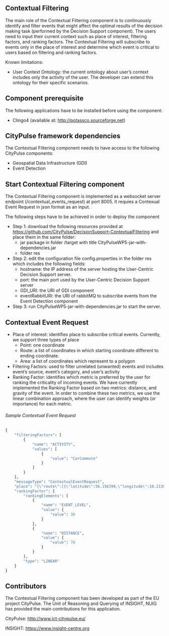 ## Contextual Filtering
The main role of the Contextual Filtering component is to continuously identify and filter events that might affect the optimal results of the decision making task (performed by the Decision Support component). The users need to input their current context such as place of interest, filtering factors, and ranking factors. The Contextual Filtering will subscribe to events only in the place of interest and determine which event is critical to users based on filtering and ranking factors.

Known limitations: 
- User Context Ontology: the current ontology about user’s context includes only the activity of the user. The developer can extend this ontology for their specific scenarios.

## Component prerequisite
The following applications have to be installed before using the component: 
- Clingo4 (available at: http://potassco.sourceforge.net)

## CityPulse framework dependencies
The Contextual Filtering component needs to have access to the following CityPulse components:
- Geospatial Data Infrastructure (GDI)
- Event Detection

## Start Contextual Filtering component
The Contextual Filtering component is implemented as a websocket server endpoint (/contextual_events_request) at port 8005. It requies a Contexual Event Request in json format as an input.

The following steps have to be achieved in order to deploy the component
- Step 1: download the following resources provided at https://github.com/CityPulse/DecisionSupport-ContextualFiltering and place them in the same folder: 
  + jar package in folder /target with title CityPulseWP5-jar-with-dependencies.jar	
  + folder res
- Step 2: edit the configuration file config.properties in the folder res which includes the following fields: 
  + hostname: the IP address of the server hosting the User-Centric Decision Support server.
  + port: the main port used by the User-Centric Decision Support server
  + GDI_URI: the URI of GDI component
  + eventRabbitURI: the URI of rabbitMQ to subscribe events from the Event Detection component
- Step 3: run CityPulseWP5-jar-with-dependencies.jar to start the server.

## Contextual Event Request
- Place of interest: identifies place to subscribe critical events. Currently, we support three types of place
  * Point: one coordinate
  * Route: a list of coordinates in which starting coordinate different to ending coordinate.
  * Area: a list of coordinates which represent to a polygon 
-	Filtering Factors: used to filter unrelated (unwanted) events and includes event’s source, event’s category, and user’s activity
- Ranking Factor: identifies which metric is preferred by the user for ranking the criticality of incoming events. We have currently implemented the Ranking Factor based on two metrics: distance, and gravity of the event. In order to combine these two metrics, we use the linear combination approach, where the user can identify weights (or importance) for each metric.

###### Sample Contextual Event Request
```python
{
    "filteringFactors": [
        {
            "name": "ACTIVITY",
            "values": [
                {
                    "value": "CarCommute"
                }
            ]
        }
    ],
    "messageType": "ContextualEventRequest",
    "place": "{\"route\":[{\"latitude\":56.156399,\"longitude\":10.2138401},{\"latitude\":56.15634,\"longitude\":10.2138534},{\"latitude\":56.1563362,\"longitude\":10.213245},{\"latitude\":56.1563748,\"longitude\":10.2128253},{\"latitude\":56.1563918,\"longitude\":10.2126945},{\"latitude\":56.1564118,\"longitude\":10.212536},{\"latitude\":56.1564327,\"longitude\":10.2123768},{\"latitude\":56.1565177,\"longitude\":10.2119317},{\"latitude\":56.1565617,\"longitude\":10.2115706},{\"latitude\":56.1565614,\"longitude\":10.211488},{\"latitude\":56.1565545,\"longitude\":10.2113544},{\"latitude\":56.1567336,\"longitude\":10.2100302},{\"latitude\":56.1567868,\"longitude\":10.2098974},{\"latitude\":56.1568154,\"longitude\":10.2098261},{\"latitude\":56.156858,\"longitude\":10.2097165},{\"latitude\":56.1574243,\"longitude\":10.2081406},{\"latitude\":56.157453,\"longitude\":10.2081537},{\"latitude\":56.1575063,\"longitude\":10.2080266},{\"latitude\":56.1575171,\"longitude\":10.2079806},{\"latitude\":56.1575512,\"longitude\":10.2078259},{\"latitude\":56.1576084,\"longitude\":10.2075683},{\"latitude\":56.1576479,\"longitude\":10.2076077},{\"latitude\":56.1578465,\"longitude\":10.2070523},{\"latitude\":56.1580631,\"longitude\":10.2070397},{\"latitude\":56.1580983,\"longitude\":10.2070499},{\"latitude\":56.1581829,\"longitude\":10.2067115},{\"latitude\":56.1582932,\"longitude\":10.2065955},{\"latitude\":56.1586254,\"longitude\":10.2057873},{\"latitude\":56.1588432,\"longitude\":10.2058839},{\"latitude\":56.1588377,\"longitude\":10.2057494},{\"latitude\":56.1588326,\"longitude\":10.2056072},{\"latitude\":56.1588183,\"longitude\":10.2052833},{\"latitude\":56.1588392,\"longitude\":10.2046773},{\"latitude\":56.158856,\"longitude\":10.2043227},{\"latitude\":56.1598925,\"longitude\":10.2041303},{\"latitude\":56.1604717,\"longitude\":10.203849},{\"latitude\":56.1610168,\"longitude\":10.2036215},{\"latitude\":56.1613158,\"longitude\":10.203491},{\"latitude\":56.1616331,\"longitude\":10.2033525},{\"latitude\":56.1621053,\"longitude\":10.2030403},{\"latitude\":56.1623841,\"longitude\":10.2028219},{\"latitude\":56.1625122,\"longitude\":10.2027103},{\"latitude\":56.1626964,\"longitude\":10.2025592},{\"latitude\":56.1628792,\"longitude\":10.2023967},{\"latitude\":56.1632132,\"longitude\":10.2020437},{\"latitude\":56.1639994,\"longitude\":10.2012686},{\"latitude\":56.1648281,\"longitude\":10.2004223},{\"latitude\":56.1648783,\"longitude\":10.2003762},{\"latitude\":56.1649309,\"longitude\":10.2003358},{\"latitude\":56.1650306,\"longitude\":10.2001617},{\"latitude\":56.1655192,\"longitude\":10.1995596},{\"latitude\":56.1655597,\"longitude\":10.1995139},{\"latitude\":56.1660496,\"longitude\":10.1989615},{\"latitude\":56.1663768,\"longitude\":10.1985531},{\"latitude\":56.1665834,\"longitude\":10.1983111},{\"latitude\":56.1666353,\"longitude\":10.1982187},{\"latitude\":56.166685,\"longitude\":10.1982755},{\"latitude\":56.167046,\"longitude\":10.1978351},{\"latitude\":56.1671395,\"longitude\":10.1977201},{\"latitude\":56.1679299,\"longitude\":10.1978855},{\"latitude\":56.1680441,\"longitude\":10.1979123},{\"latitude\":56.1690609,\"longitude\":10.1981355},{\"latitude\":56.1694494,\"longitude\":10.1982286},{\"latitude\":56.1699713,\"longitude\":10.1983588},{\"latitude\":56.1705209,\"longitude\":10.1984916},{\"latitude\":56.1707096,\"longitude\":10.1985372},{\"latitude\":56.1712316,\"longitude\":10.1987549},{\"latitude\":56.1719437,\"longitude\":10.1993527},{\"latitude\":56.1723068,\"longitude\":10.1997568},{\"latitude\":56.1723339,\"longitude\":10.1996992},{\"latitude\":56.1726295,\"longitude\":10.1995613},{\"latitude\":56.17265,\"longitude\":10.1995675},{\"latitude\":56.1732618,\"longitude\":10.199766},{\"latitude\":56.173335,\"longitude\":10.1997915},{\"latitude\":56.1740576,\"longitude\":10.2000089},{\"latitude\":56.1746959,\"longitude\":10.2002122},{\"latitude\":56.1747529,\"longitude\":10.200237},{\"latitude\":56.1748186,\"longitude\":10.2002655},{\"latitude\":56.1754552,\"longitude\":10.2005443},{\"latitude\":56.1766362,\"longitude\":10.1998289},{\"latitude\":56.1767297,\"longitude\":10.1998387},{\"latitude\":56.1769232,\"longitude\":10.1998734},{\"latitude\":56.1769869,\"longitude\":10.199895},{\"latitude\":56.1774701,\"longitude\":10.1997941},{\"latitude\":56.1777438,\"longitude\":10.1998466},{\"latitude\":56.1779084,\"longitude\":10.1998623},{\"latitude\":56.1783021,\"longitude\":10.1997759},{\"latitude\":56.1783053,\"longitude\":10.1999791},{\"latitude\":56.178314,\"longitude\":10.2000757},{\"latitude\":56.1783337,\"longitude\":10.2002789},{\"latitude\":56.1783438,\"longitude\":10.2003655},{\"latitude\":56.1794677,\"longitude\":10.1996322},{\"latitude\":56.1799432,\"longitude\":10.1993077},{\"latitude\":56.1799894,\"longitude\":10.1992761},{\"latitude\":56.1800617,\"longitude\":10.1992191},{\"latitude\":56.1805373,\"longitude\":10.1988917},{\"latitude\":56.1809567,\"longitude\":10.1986237},{\"latitude\":56.181048,\"longitude\":10.1985812},{\"latitude\":56.1812222,\"longitude\":10.1983878},{\"latitude\":56.1818518,\"longitude\":10.198047},{\"latitude\":56.1820762,\"longitude\":10.1979061},{\"latitude\":56.182412,\"longitude\":10.1976991},{\"latitude\":56.1824911,\"longitude\":10.1976518},{\"latitude\":56.1826517,\"longitude\":10.1975332},{\"latitude\":56.1827237,\"longitude\":10.1974863},{\"latitude\":56.1830437,\"longitude\":10.1972438},{\"latitude\":56.1866613,\"longitude\":10.1948179},{\"latitude\":56.186769,\"longitude\":10.1947202},{\"latitude\":56.1868427,\"longitude\":10.194659},{\"latitude\":56.1869016,\"longitude\":10.1946099},{\"latitude\":56.1872147,\"longitude\":10.1942935},{\"latitude\":56.1906573,\"longitude\":10.1897376},{\"latitude\":56.1929431,\"longitude\":10.1874953},{\"latitude\":56.1930095,\"longitude\":10.1874473},{\"latitude\":56.1930771,\"longitude\":10.1873985},{\"latitude\":56.1932164,\"longitude\":10.1872939},{\"latitude\":56.2001029,\"longitude\":10.1821443},{\"latitude\":56.200188,\"longitude\":10.1820724},{\"latitude\":56.2002466,\"longitude\":10.1819586},{\"latitude\":56.2002556,\"longitude\":10.1819345},{\"latitude\":56.2007088,\"longitude\":10.1814833},{\"latitude\":56.2021641,\"longitude\":10.1801387},{\"latitude\":56.2040809,\"longitude\":10.1777851},{\"latitude\":56.2043902,\"longitude\":10.1776037},{\"latitude\":56.2045611,\"longitude\":10.1774853},{\"latitude\":56.204686,\"longitude\":10.1774093},{\"latitude\":56.2048607,\"longitude\":10.1773037},{\"latitude\":56.2048915,\"longitude\":10.1772874},{\"latitude\":56.2050991,\"longitude\":10.1771975},{\"latitude\":56.2107223,\"longitude\":10.1738325},{\"latitude\":56.2108079,\"longitude\":10.1737715},{\"latitude\":56.210917,\"longitude\":10.1736937},{\"latitude\":56.2116676,\"longitude\":10.173582},{\"latitude\":56.2118709,\"longitude\":10.1737114},{\"latitude\":56.2120605,\"longitude\":10.1735846},{\"latitude\":56.2122273,\"longitude\":10.1734617},{\"latitude\":56.2121453,\"longitude\":10.1721554},{\"latitude\":56.2126534,\"longitude\":10.1717653},{\"latitude\":56.2129102,\"longitude\":10.1715674},{\"latitude\":56.2132352,\"longitude\":10.1713271},{\"latitude\":56.2136294,\"longitude\":10.1709891},{\"latitude\":56.2141348,\"longitude\":10.1706208},{\"latitude\":56.2141243,\"longitude\":10.1705478},{\"latitude\":56.2141058,\"longitude\":10.1704421},{\"latitude\":56.2140714,\"longitude\":10.170257},{\"latitude\":56.2141203,\"longitude\":10.1702313},{\"latitude\":56.2152105,\"longitude\":10.169502},{\"latitude\":56.2181585,\"longitude\":10.1671354},{\"latitude\":56.2201861,\"longitude\":10.1655583},{\"latitude\":56.2212518,\"longitude\":10.1647114},{\"latitude\":56.2221051,\"longitude\":10.1639978},{\"latitude\":56.2221113,\"longitude\":10.1641622},{\"latitude\":56.2221196,\"longitude\":10.1642921},{\"latitude\":56.2231587,\"longitude\":10.1635355},{\"latitude\":56.2244629,\"longitude\":10.1631107},{\"latitude\":56.2265659,\"longitude\":10.1625412},{\"latitude\":56.2291963,\"longitude\":10.1618581},{\"latitude\":56.233735,\"longitude\":10.160609},{\"latitude\":56.2384985,\"longitude\":10.1593394},{\"latitude\":56.238503,\"longitude\":10.1592065},{\"latitude\":56.2384914,\"longitude\":10.1591056},{\"latitude\":56.2403822,\"longitude\":10.1585937},{\"latitude\":56.2422692,\"longitude\":10.1580403},{\"latitude\":56.2489565,\"longitude\":10.1561247},{\"latitude\":56.249144,\"longitude\":10.1531571},{\"latitude\":56.2503068,\"longitude\":10.1497359},{\"latitude\":56.2504259,\"longitude\":10.1498562},{\"latitude\":56.2504527,\"longitude\":10.1498908},{\"latitude\":56.2519237,\"longitude\":10.1456169},{\"latitude\":56.2520106,\"longitude\":10.1451551},{\"latitude\":56.2520587,\"longitude\":10.1450276},{\"latitude\":56.2521086,\"longitude\":10.1445311},{\"latitude\":56.2517282,\"longitude\":10.1443494},{\"latitude\":56.2514049,\"longitude\":10.1406978},{\"latitude\":56.2514467,\"longitude\":10.1405254},{\"latitude\":56.2513196,\"longitude\":10.1402883},{\"latitude\":56.2505021,\"longitude\":10.1392032},{\"latitude\":56.2493537,\"longitude\":10.1371017},{\"latitude\":56.2488913,\"longitude\":10.1364297},{\"latitude\":56.2483916,\"longitude\":10.1357733},{\"latitude\":56.2481691,\"longitude\":10.1354681},{\"latitude\":56.2480038,\"longitude\":10.1359178},{\"latitude\":56.2471294,\"longitude\":10.1347471},{\"latitude\":56.2456169,\"longitude\":10.1325929},{\"latitude\":56.2453717,\"longitude\":10.1318964},{\"latitude\":56.2450905,\"longitude\":10.1302687},{\"latitude\":56.2449814,\"longitude\":10.129629},{\"latitude\":56.2446727,\"longitude\":10.1272998},{\"latitude\":56.2447356,\"longitude\":10.1245971},{\"latitude\":56.2448443,\"longitude\":10.1239448},{\"latitude\":56.2455244,\"longitude\":10.1211328},{\"latitude\":56.2457956,\"longitude\":10.1193432},{\"latitude\":56.2453847,\"longitude\":10.1151803},{\"latitude\":56.2434974,\"longitude\":10.1110187},{\"latitude\":56.2424405,\"longitude\":10.1078665},{\"latitude\":56.2395514,\"longitude\":10.1076476},{\"latitude\":56.2392371,\"longitude\":10.1076238},{\"latitude\":56.2375059,\"longitude\":10.1074585},{\"latitude\":56.2362385,\"longitude\":10.106818},{\"latitude\":56.2360666,\"longitude\":10.1066354},{\"latitude\":56.2347807,\"longitude\":10.1053608},{\"latitude\":56.2352839,\"longitude\":10.103768},{\"latitude\":56.2357546,\"longitude\":10.0982785},{\"latitude\":56.2358351,\"longitude\":10.097752},{\"latitude\":56.2350833,\"longitude\":10.0966287}],\"length\":16998,\"placeId\":\"0\",\"type\":\"ROUTE\"}",
    "rankingFactor": {
        "rankingElements": [
            {
                "name": "EVENT_LEVEL",
                "value": {
                    "value": 30
                }
            },
            {
                "name": "DISTANCE",
                "value": {
                    "value": 70
                }
            }
        ],
        "type": "LINEAR"
    }
}
```
## Contributors
The Contextual Filtering component has been developed as part of the EU project CityPulse. The Unit of Reasoning and Querying of INSIGHT, NUIG has provided the main contributions for this application.

CityPulse: http://www.ict-citypulse.eu/

INSIGHT: https://www.insight-centre.org
